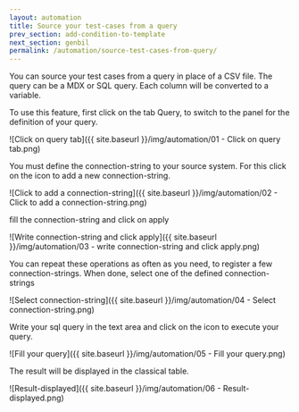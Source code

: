 ```yaml
---
layout: automation
title: Source your test-cases from a query
prev_section: add-condition-to-template
next_section: genbil
permalink: /automation/source-test-cases-from-query/
---
```

You can source your test cases from a query in place of a CSV file. The query can be a MDX or SQL query. Each column will be converted to a variable.

To use this feature, first click on the tab Query, to switch to the panel for the definition of your query.

![Click on query tab]({{ site.baseurl }}/img/automation/01 - Click on query tab.png)

You must define the connection-string to your source system. For this click on the icon to add a new connection-string.

![Click to add a connection-string]({{ site.baseurl }}/img/automation/02 - Click to add a connection-string.png)

fill the connection-string and click on apply

![Write connection-string and click apply]({{ site.baseurl }}/img/automation/03 - write connection-string and click apply.png)

You can repeat these operations as often as you need, to register a few connection-strings. When done, select one of the defined connection-strings

![Select connection-string]({{ site.baseurl }}/img/automation/04 - Select connection-string.png)

Write your sql query in the text area and click on the icon to execute your query.

![Fill your query]({{ site.baseurl }}/img/automation/05 - Fill your query.png)

The result will be displayed in the classical table.

![Result-displayed]({{ site.baseurl }}/img/automation/06 - Result-displayed.png)

